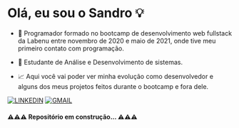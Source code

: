 # Olá, eu sou o Sandro 💡

- 📘 Programador formado no bootcamp de desenvolvimento web fullstack da Labenu entre novembro de 2020 e maio de 2021, onde tive meu primeiro contato com programação.

- 📘 Estudante de Análise e Desenvolvimento de sistemas.

- 📈 Aqui você vai poder ver minha evolução como desenvolvedor e alguns dos meus projetos feitos durante o bootcamp e fora dele.

[![LINKEDIN](https://img.shields.io/badge/Linkedin-black?style=for-the-badge&logo=linkedin)](https://www.linkedin.com/in/vitormalencar) [![GMAIL](https://img.shields.io/badge/Gmail-black?style=for-the-badge&logo=gmail)](sandrotome.jr@gmail.com)


#### ⚠⚠⚠ Repositório em construção... ⚠⚠⚠
